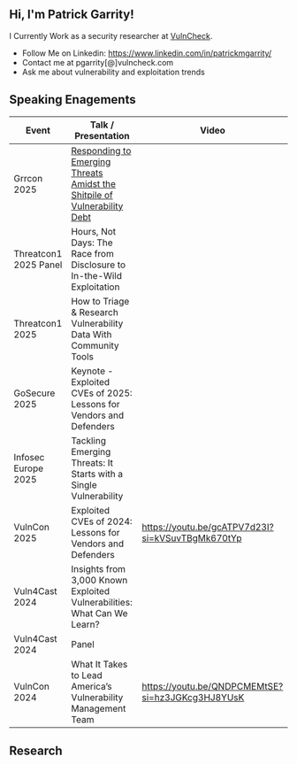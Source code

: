 ## Hi, I'm Patrick Garrity!

I Currently Work as a security researcher at [VulnCheck](https://www.vulncheck.com/).

- Follow Me on Linkedin: https://www.linkedin.com/in/patrickmgarrity/
- Contact me at pgarrity[@]vulncheck.com
- Ask me about vulnerability and exploitation trends

## Speaking Enagements
| Event | Talk / Presentation | Video |
| -- | -- | -- |
| Grrcon 2025 | [Responding to Emerging Threats Amidst the Shitpile of Vulnerability Debt](https://github.com/patrickmgarrity/patrickmgarrity/blob/main/GRRcon%202025.pptx) | |
| Threatcon1 2025 Panel | Hours, Not Days: The Race from Disclosure to In-the-Wild Exploitation | |
| Threatcon1 2025 | How to Triage & Research Vulnerability Data With Community Tools |  |
| GoSecure 2025 | Keynote - Exploited CVEs of 2025: Lessons for Vendors and Defenders |  |
| Infosec Europe 2025 | Tackling Emerging Threats: It Starts with a Single Vulnerability |  |
| VulnCon 2025 | Exploited CVEs of 2024: Lessons for Vendors and Defenders | https://youtu.be/gcATPV7d23I?si=kVSuvTBgMk670tYp |
| Vuln4Cast 2024 | Insights from 3,000 Known Exploited Vulnerabilities: What Can We Learn? |  |
| Vuln4Cast 2024 | Panel |  |
| VulnCon 2024 | What It Takes to Lead America’s Vulnerability Management Team | https://youtu.be/QNDPCMEMtSE?si=hz3JGKcg3HJ8YUsK |

## Research
